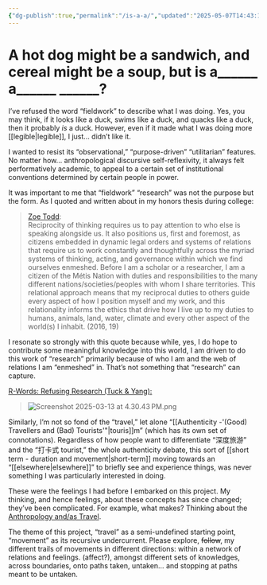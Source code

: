 ```yaml
---
{"dg-publish":true,"permalink":"/is-a-a/","updated":"2025-05-07T14:43:10.936+08:00"}
---
```


# A hot dog might be a sandwich, and cereal might be a soup, but is a______ a______ ______?

I’ve refused the word “fieldwork” to describe what I was doing. Yes, you may think, if it looks like a duck, swims like a duck, and quacks like a duck, then it probably *is* a duck. However,
even if it made what I was doing more [[legible\|legible]], I just… didn’t like it.


I wanted to resist its “observational,” “purpose-driven” “utilitarian” features. No matter how… anthropological discursive self-reflexivity, it always felt performatively academic, to appeal to a certain set of institutional conventions determined by certain people in power.

It was important to me that “fieldwork” “research” was not the purpose but the form. As I quoted and written about in my honors thesis during college:

> [Zoe Todd](https://civiclaboratory.nl/2021/01/03/collabrary-a-methodological-experiment-for-reading-with-reciprocity/):\
> Reciprocity of thinking requires us to pay attention to who else is speaking alongside us. It also positions us, first and foremost, as citizens embedded in dynamic legal orders and systems of relations that require us to work constantly and thoughtfully across the myriad systems of thinking, acting, and governance within which we find ourselves enmeshed. Before I am a scholar or a researcher, I am a citizen of the Métis Nation with duties and responsibilities to the many different nations/societies/peoples with whom I share territories. This relational approach means that my reciprocal duties to others guide every aspect of how I position myself and my work, and this relationality informs the ethics that drive how I live up to my duties to humans, animals, land, water, climate and every other aspect of the world(s) I inhabit. (2016, 19)

I resonate so strongly with this quote because while, yes, I do hope to contribute some meaningful knowledge into this world, I am driven to do this work of “research” primarily because of who I am and the web of relations I am “enmeshed” in. That’s not something that “research” can capture.

[R-Words: Refusing Research (Tuck & Yang):](https://engagement.oregonstate.edu/sites/outreach/files/2018-12/r-words.pdf)

> ![Screenshot 2025-03-13 at 4.30.43 PM.png](./Screenshot%202025-03-13%20at%204.30.43%E2%80%AFPM.png)

Similarly, I’m not so fond of the “travel,” let alone “[[Authenticity -'(Good) Travellers and (Bad) Tourists'"\|touris]]m” (which has its own set of connotations). Regardless of how people want to differentiate “深度旅游” and the “打卡式 tourist,” the whole authenticity debate, this sort of [[short term - duration and movement\|short-term]] moving towards an “[[elsewhere\|elsewhere]]” to briefly see and experience things, was never something I was particularly interested in doing. 

These were the feelings I had before I embarked on this project. My thinking, and hence feelings, about these concepts has since changed; they’ve been complicated. For example, what makes? Thinking about the [Anthropology and/as Travel](https://www.jstor.org/stable/25757889?seq=11).

The theme of this project, “travel” as a semi-undefined starting point, “movement” as its recursive undercurrent. Please explore, ~~follow~~, my different trails of movements in different directions: within a network of relations and feelings. (affect?), amongst different sets of knowledges, across boundaries, onto paths taken, untaken… and stopping at paths meant to be untaken. 